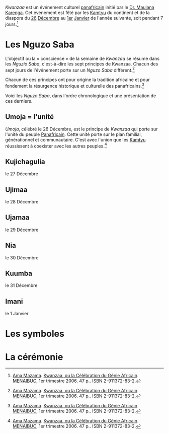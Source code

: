 <!-- TITLE: Kwanzaa -->
<!-- SUBTITLE: Présentation de Kwanzaa -->

*Kwanzaa* est un événement culturel [panafricain](/ideologie/mouvement-panafricain) initié par le [Dr. Maulana Karenga](/personnalite/homme/a-classer/tarana/nord/pays/etats-unis/dr-maurana-karenga). Cet événement est fêté par les [Kamtyu](/terminologie/mdw-ntr/kamit) du continent et de la diaspora du [26]() [Décembre](/histoire/date/calendrier-gregorien/par-mois/decembre) au [1er]() [Janvier](/histoire/date/calendrier-gregorien/par-mois/janvier) de l'année suivante, soit pendant 7 jours.[^1]

# Les Nguzo Saba
L'objectif ou la « conscience » de la semaine de *Kwanzaa* se résume dans les *Nguzio Saba*, c'est-à-dire les sept principes de Kwanzaa. Chacun des sept jours de l'événement porte sur un *Nguzo Saba* différent.[^1]

Chacun de ces principes ont pour origine la tradition africaine et pour fondement la résurgence historique et culturelle des panafricains.[^1]

Voici les *Nguzo Saba*, dans l'ordre chronologique et une présentation de ces derniers.

## Umoja = l'unité
*Umoja*, célébré le 26 Décembre, est le principe de *Kwanzaa* qui porte sur l'unité du peuple [Panafricain](/ideologie/mouvement-panafricain). Cette unité porte sur le plan familial, générationnel et communautaire. C'est avec l'union que les [Kamtyu](/terminologie/mdw-ntr/kamit) réussissent à coexister avec les autres peuples.[^1]

## Kujichagulia
le 27 Décembre

## Ujimaa
le 28 Décembre

## Ujamaa
le 29 Décembre

## Nia
le 30 Décembre

## Kuumba
le 31 Décembre

## Imani
le 1 Janvier

# Les symboles

# La cérémonie


[^1]: [Ama Mazama](/personnalite/femme/polymathe/caraibes/midi/karukera/ama-mazama). [Kwanzaa, ou la Célébration du Génie Africain](/ouvrage/documentaire/kwanzaa-ou-la-celebration-du-genie-africain). [MENAIBUC](organisme/editeur/menaibuc), 1er trimestre 2006. 47 p.. ISBN 2-911372-83-2.